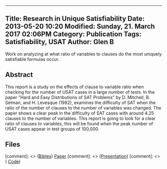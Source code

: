 
---
Title: Research in Unique Satisfiability
Date: 2013-05-20 10:20
Modified: Sunday, 21. March 2017 02:06PM 
Category: Publication
Tags: Satisfiability, USAT
Author: Glen B
---

Work on analyzing at what ratio of variables to clauses do the most uniquely satisfiable formulas occur.

## Abstract

This report is a study on the effects of clause to variable ratio when checking for the number of USAT cases in a large number of tests. In the paper ”Hard and Easy Distributions of SAT Problems” by D. Mitchell, B. Selman, and H. Levesque (1992), examines the difficulty of SAT when the ratio of the number of clauses to the number of variables was changed. The paper shows a clear peak in the difficulty of SAT cases with around 4.25 clauses to the number of variables. This report is going to look for a clear ratio of clauses to variables, this will be found when the peak number of USAT cases appear in test groups of 100,000.

## Files

[comment]: <> ([Bibtex](../files/bibtex/EnvironmentOpt.bib))
[Paper](../projects/USAT/USATReport.pdf)
[comment]: <> ([Presentation](../projects/GameLevelOptimization/paper_errata.pdf))
[comment]: <> ( [Code](https://github.com/FracturedPlane/EnvironmentInterface))
